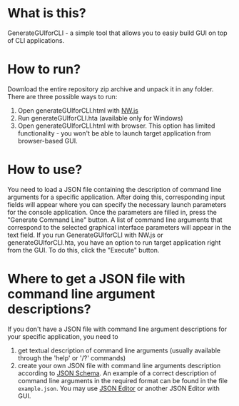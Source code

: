# What is this?
GenerateGUIforCLI - a simple tool that allows you to easiy build GUI on top of CLI applications.

# How to run?
Download the entire repository zip archive and unpack it in any folder. There are three possible ways to run:
 1. Open generateGUIforCLI.html with [NW.js](https://nwjs.io/)
 2. Run generateGUIforCLI.hta (available only for Windows)
 3. Open generateGUIforCLI.html with browser. This option has limited functionality - you won't be able to launch target application from browser-based GUI.

# How to use?
You need to load a JSON file containing the description of command line arguments for a specific application. After doing this, corresponding input fields will appear where you can specify the necessary launch parameters for the console application. Once the parameters are filled in, press the "Generate Command Line" button. A list of command line arguments that correspond to the selected graphical interface parameters will appear in the text field.
If you run GenerateGUIforCLI with NW.js or generateGUIforCLI.hta, you have an option to run target application right from the GUI. To do this, click the "Execute" button.

# Where to get a JSON file with command line argument descriptions?
If you don't have a JSON file with command line argument descriptions for your specific application, you need to
1. get textual description of command line arguments (usually available through the 'help' or '/?' commands)
2. create your own JSON file with command line arguments description according to [JSON Schema](https://github.com/Leo7k/GenerateGUIforCLI/blob/main/generateGUIforCLI_schema_2019-09.json). An example of a correct description of command line arguments in the required format can be found in the file `example.json`. You may use [JSON Editor](https://json-editor.github.io/json-editor/) or another JSON Editor with GUI.
